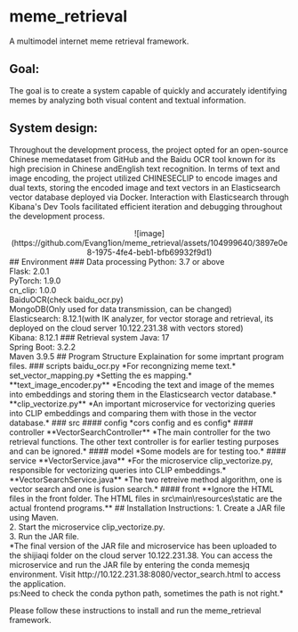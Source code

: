 # meme_retrieval
A multimodel internet meme retrieval framework.
## Goal:
The goal is to create a system capable of quickly and accurately identifying memes by analyzing both visual content and textual information. 
## System design:
Throughout the development process, the project opted for an open-source Chinese memedataset from GitHub and the Baidu OCR tool known for its high precision in Chinese andEnglish text recognition. In terms of text and image encoding, the project utilized CHINESECLIP to encode images and dual texts, storing the encoded image and text vectors in an Elasticsearch vector database deployed via Docker. Interaction with Elasticsearch through Kibana's Dev Tools facilitated efficient iteration and debugging throughout the development process. 
<center>![image](https://github.com/Evang1ion/meme_retrieval/assets/104999640/3897e0e8-1975-4fe4-beb1-bfb69932f9d1)</center>
## Environment
### Data processing
Python: 3.7 or above<br>
Flask: 2.0.1<br>
PyTorch: 1.9.0<br>
cn_clip: 1.0.0<br>
BaiduOCR(check baidu_ocr.py)<br>
MongoDB(Only used for data transmission, can be changed)<br>
Elasticsearch: 8.12.1(with IK analyzer, for vector storage and retrieval, its deployed on the cloud server 10.122.231.38 with vectors stored)<br>
Kibana: 8.12.1
### Retrieval system
Java: 17<br>
Spring Boot: 3.2.2<br>
Maven 3.9.5
## Program Structure
Explaination for some imprtant program files.
### scripts
baidu_ocr.py *For recongnizing meme text.*<br>
set_vector_mapping.py *Setting the es mapping.*<br>
**text_image_encoder.py** *Encoding the text and image of the memes into embeddings and storing them in the Elasticsearch vector database.*<br>
**clip_vectorize.py** *An important microservice for vectorizing queries into CLIP embeddings and comparing them with those in the vector database.*
### src
#### config
*cors config and es config*
#### controller
**VectorSearchController** *The main controller for the two retrieval functions. The other text controller is for earlier testing purposes and can be ignored.*
#### model
*Some models are for testing too.*
#### service
**VectorService.java** *For the microservice clip_vectorize.py, responsible for vectorizing queries into CLIP embeddings.*<br>
**VectorSearchService.java** *The two retreive method algorithm, one is vector search and one is fusion search.*
#### front
**Ignore the HTML files in the front folder. The HTML files in src\main\resources\static are the actual frontend programs.**
## Installation Instructions: 
1. Create a JAR file using Maven.<br>
2. Start the microservice clip_vectorize.py.<br>
3. Run the JAR file.<br>
*The final version of the JAR file and microservice has been uploaded to the shijiaqi folder on the cloud server 10.122.231.38. You can access the microservice and run the JAR file by entering the conda memesjq environment. Visit http://10.122.231.38:8080/vector_search.html to access the application. <br>ps:Need to check the conda python path, sometimes the path is not right.*<br>

Please follow these instructions to install and run the meme_retrieval framework.
